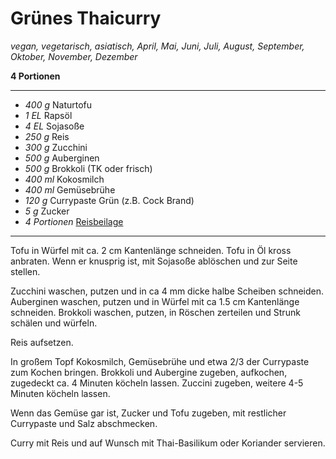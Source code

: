 # Grünes Thaicurry

*vegan, vegetarisch, asiatisch, April, Mai, Juni, Juli, August, September, Oktober, November, Dezember*

**4 Portionen**

---

- *400 g* Naturtofu
- *1 EL* Rapsöl
- *4 EL* Sojasoße
- *250 g* Reis
- *300 g* Zucchini
- *500 g* Auberginen 
- *500 g* Brokkoli (TK oder frisch)
- *400 ml* Kokosmilch
- *400 ml* Gemüsebrühe
- *120 g* Currypaste Grün (z.B. Cock Brand)
- *5 g* Zucker
- *4 Portionen* [Reisbeilage](Reisbeilage.md)

---

Tofu in Würfel mit ca. 2 cm Kantenlänge schneiden. Tofu in Öl kross anbraten. Wenn er knusprig ist, mit Sojasoße ablöschen und zur Seite stellen.


Zucchini waschen, putzen und in ca 4 mm dicke halbe Scheiben schneiden. Auberginen waschen, putzen und in Würfel mit ca 1.5 cm Kantenlänge schneiden. Brokkoli waschen, putzen, in Röschen zerteilen und Strunk schälen und würfeln.

Reis aufsetzen.

In großem Topf Kokosmilch, Gemüsebrühe und etwa 2/3 der Currypaste zum Kochen bringen. Brokkoli und Aubergine zugeben, aufkochen, zugedeckt ca. 4 Minuten köcheln lassen. Zuccini zugeben, weitere 4-5 Minuten köcheln lassen. 

Wenn das Gemüse gar ist, Zucker und Tofu zugeben, mit restlicher Currypaste und Salz abschmecken.

Curry mit Reis und auf Wunsch mit Thai-Basilikum oder Koriander servieren.
